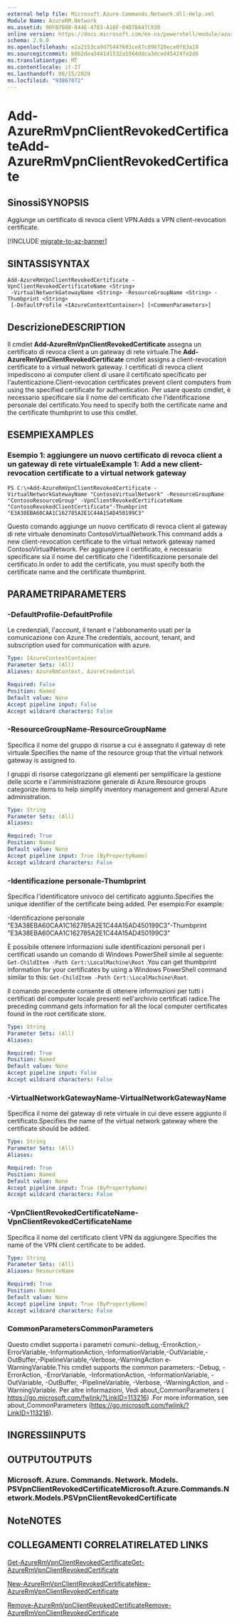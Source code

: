 ```yaml
---
external help file: Microsoft.Azure.Commands.Network.dll-Help.xml
Module Name: AzureRM.Network
ms.assetid: 90FB7B88-844E-4783-A10F-04D7BA47C030
online version: https://docs.microsoft.com/en-us/powershell/module/azurerm.network/add-azurermvpnclientrevokedcertificate
schema: 2.0.0
ms.openlocfilehash: e2a2153ca9d75447603ce87c896720ece0f83a18
ms.sourcegitcommit: b9b2dea3441d1532a5564ddca3dced45424fe2d6
ms.translationtype: MT
ms.contentlocale: it-IT
ms.lasthandoff: 08/15/2020
ms.locfileid: "93867072"
---
```

# <span data-ttu-id="80573-101">Add-AzureRmVpnClientRevokedCertificate</span><span class="sxs-lookup"><span data-stu-id="80573-101">Add-AzureRmVpnClientRevokedCertificate</span></span>

## <span data-ttu-id="80573-102">Sinossi</span><span class="sxs-lookup"><span data-stu-id="80573-102">SYNOPSIS</span></span>
<span data-ttu-id="80573-103">Aggiunge un certificato di revoca client VPN.</span><span class="sxs-lookup"><span data-stu-id="80573-103">Adds a VPN client-revocation certificate.</span></span>

[!INCLUDE [migrate-to-az-banner](../../includes/migrate-to-az-banner.md)]

## <span data-ttu-id="80573-104">SINTASSI</span><span class="sxs-lookup"><span data-stu-id="80573-104">SYNTAX</span></span>

```
Add-AzureRmVpnClientRevokedCertificate -VpnClientRevokedCertificateName <String>
 -VirtualNetworkGatewayName <String> -ResourceGroupName <String> -Thumbprint <String>
 [-DefaultProfile <IAzureContextContainer>] [<CommonParameters>]
```

## <span data-ttu-id="80573-105">Descrizione</span><span class="sxs-lookup"><span data-stu-id="80573-105">DESCRIPTION</span></span>
<span data-ttu-id="80573-106">Il cmdlet **Add-AzureRmVpnClientRevokedCertificate** assegna un certificato di revoca client a un gateway di rete virtuale.</span><span class="sxs-lookup"><span data-stu-id="80573-106">The **Add-AzureRmVpnClientRevokedCertificate** cmdlet assigns a client-revocation certificate to a virtual network gateway.</span></span>
<span data-ttu-id="80573-107">I certificati di revoca client impediscono ai computer client di usare il certificato specificato per l'autenticazione.</span><span class="sxs-lookup"><span data-stu-id="80573-107">Client-revocation certificates prevent client computers from using the specified certificate for authentication.</span></span>
<span data-ttu-id="80573-108">Per usare questo cmdlet, è necessario specificare sia il nome del certificato che l'identificazione personale del certificato.</span><span class="sxs-lookup"><span data-stu-id="80573-108">You need to specify both the certificate name and the certificate thumbprint to use this cmdlet.</span></span>

## <span data-ttu-id="80573-109">ESEMPI</span><span class="sxs-lookup"><span data-stu-id="80573-109">EXAMPLES</span></span>

### <span data-ttu-id="80573-110">Esempio 1: aggiungere un nuovo certificato di revoca client a un gateway di rete virtuale</span><span class="sxs-lookup"><span data-stu-id="80573-110">Example 1: Add a new client-revocation certificate to a virtual network gateway</span></span>
```
PS C:\>Add-AzureRmVpnClientRevokedCertificate -VirtualNetworkGatewayName "ContosoVirtualNetwork" -ResourceGroupName "ContosoResourceGroup" -VpnClientRevokedCertificateName "ContosoRevokedClientCertificate"-Thumbprint "E3A38EBA60CAA1C162785A2E1C44A15AD450199C3"
```

<span data-ttu-id="80573-111">Questo comando aggiunge un nuovo certificato di revoca client al gateway di rete virtuale denominato ContosoVirtualNetwork.</span><span class="sxs-lookup"><span data-stu-id="80573-111">This command adds a new client-revocation certificate to the virtual network gateway named ContosoVirtualNetwork.</span></span>
<span data-ttu-id="80573-112">Per aggiungere il certificato, è necessario specificare sia il nome del certificato che l'identificazione personale del certificato.</span><span class="sxs-lookup"><span data-stu-id="80573-112">In order to add the certificate, you must specify both the certificate name and the certificate thumbprint.</span></span>

## <span data-ttu-id="80573-113">PARAMETRI</span><span class="sxs-lookup"><span data-stu-id="80573-113">PARAMETERS</span></span>

### <span data-ttu-id="80573-114">-DefaultProfile</span><span class="sxs-lookup"><span data-stu-id="80573-114">-DefaultProfile</span></span>
<span data-ttu-id="80573-115">Le credenziali, l'account, il tenant e l'abbonamento usati per la comunicazione con Azure.</span><span class="sxs-lookup"><span data-stu-id="80573-115">The credentials, account, tenant, and subscription used for communication with azure.</span></span>

```yaml
Type: IAzureContextContainer
Parameter Sets: (All)
Aliases: AzureRmContext, AzureCredential

Required: False
Position: Named
Default value: None
Accept pipeline input: False
Accept wildcard characters: False
```

### <span data-ttu-id="80573-116">-ResourceGroupName</span><span class="sxs-lookup"><span data-stu-id="80573-116">-ResourceGroupName</span></span>
<span data-ttu-id="80573-117">Specifica il nome del gruppo di risorse a cui è assegnato il gateway di rete virtuale.</span><span class="sxs-lookup"><span data-stu-id="80573-117">Specifies the name of the resource group that the virtual network gateway is assigned to.</span></span>

<span data-ttu-id="80573-118">I gruppi di risorse categorizzano gli elementi per semplificare la gestione delle scorte e l'amministrazione generale di Azure.</span><span class="sxs-lookup"><span data-stu-id="80573-118">Resource groups categorize items to help simplify inventory management and general Azure administration.</span></span>

```yaml
Type: String
Parameter Sets: (All)
Aliases: 

Required: True
Position: Named
Default value: None
Accept pipeline input: True (ByPropertyName)
Accept wildcard characters: False
```

### <span data-ttu-id="80573-119">-Identificazione personale</span><span class="sxs-lookup"><span data-stu-id="80573-119">-Thumbprint</span></span>
<span data-ttu-id="80573-120">Specifica l'identificatore univoco del certificato aggiunto.</span><span class="sxs-lookup"><span data-stu-id="80573-120">Specifies the unique identifier of the certificate being added.</span></span>
<span data-ttu-id="80573-121">Per esempio:</span><span class="sxs-lookup"><span data-stu-id="80573-121">For example:</span></span>

<span data-ttu-id="80573-122">-Identificazione personale "E3A38EBA60CAA1C162785A2E1C44A15AD450199C3"</span><span class="sxs-lookup"><span data-stu-id="80573-122">-Thumbprint "E3A38EBA60CAA1C162785A2E1C44A15AD450199C3"</span></span>

<span data-ttu-id="80573-123">È possibile ottenere informazioni sulle identificazioni personali per i certificati usando un comando di Windows PowerShell simile al seguente: `Get-ChildItem -Path Cert:\LocalMachine\Root` .</span><span class="sxs-lookup"><span data-stu-id="80573-123">You can get thumbprint information for your certificates by using a Windows PowerShell command similar to this: `Get-ChildItem -Path Cert:\LocalMachine\Root`.</span></span>

<span data-ttu-id="80573-124">Il comando precedente consente di ottenere informazioni per tutti i certificati del computer locale presenti nell'archivio certificati radice.</span><span class="sxs-lookup"><span data-stu-id="80573-124">The preceding command gets information for all the local computer certificates found in the root certificate store.</span></span>

```yaml
Type: String
Parameter Sets: (All)
Aliases: 

Required: True
Position: Named
Default value: None
Accept pipeline input: False
Accept wildcard characters: False
```

### <span data-ttu-id="80573-125">-VirtualNetworkGatewayName</span><span class="sxs-lookup"><span data-stu-id="80573-125">-VirtualNetworkGatewayName</span></span>
<span data-ttu-id="80573-126">Specifica il nome del gateway di rete virtuale in cui deve essere aggiunto il certificato.</span><span class="sxs-lookup"><span data-stu-id="80573-126">Specifies the name of the virtual network gateway where the certificate should be added.</span></span>

```yaml
Type: String
Parameter Sets: (All)
Aliases: 

Required: True
Position: Named
Default value: None
Accept pipeline input: True (ByPropertyName)
Accept wildcard characters: False
```

### <span data-ttu-id="80573-127">-VpnClientRevokedCertificateName</span><span class="sxs-lookup"><span data-stu-id="80573-127">-VpnClientRevokedCertificateName</span></span>
<span data-ttu-id="80573-128">Specifica il nome del certificato client VPN da aggiungere.</span><span class="sxs-lookup"><span data-stu-id="80573-128">Specifies the name of the VPN client certificate to be added.</span></span>

```yaml
Type: String
Parameter Sets: (All)
Aliases: ResourceName

Required: True
Position: Named
Default value: None
Accept pipeline input: True (ByPropertyName)
Accept wildcard characters: False
```

### <span data-ttu-id="80573-129">CommonParameters</span><span class="sxs-lookup"><span data-stu-id="80573-129">CommonParameters</span></span>
<span data-ttu-id="80573-130">Questo cmdlet supporta i parametri comuni:-debug,-ErrorAction,-ErrorVariable,-InformationAction,-InformationVariable,-OutVariable,-OutBuffer,-PipelineVariable,-Verbose,-WarningAction e-WarningVariable.</span><span class="sxs-lookup"><span data-stu-id="80573-130">This cmdlet supports the common parameters: -Debug, -ErrorAction, -ErrorVariable, -InformationAction, -InformationVariable, -OutVariable, -OutBuffer, -PipelineVariable, -Verbose, -WarningAction, and -WarningVariable.</span></span> <span data-ttu-id="80573-131">Per altre informazioni, Vedi about_CommonParameters ( https://go.microsoft.com/fwlink/?LinkID=113216) .</span><span class="sxs-lookup"><span data-stu-id="80573-131">For more information, see about_CommonParameters (https://go.microsoft.com/fwlink/?LinkID=113216).</span></span>

## <span data-ttu-id="80573-132">INGRESSI</span><span class="sxs-lookup"><span data-stu-id="80573-132">INPUTS</span></span>

## <span data-ttu-id="80573-133">OUTPUT</span><span class="sxs-lookup"><span data-stu-id="80573-133">OUTPUTS</span></span>

### <span data-ttu-id="80573-134">Microsoft. Azure. Commands. Network. Models. PSVpnClientRevokedCertificate</span><span class="sxs-lookup"><span data-stu-id="80573-134">Microsoft.Azure.Commands.Network.Models.PSVpnClientRevokedCertificate</span></span>

## <span data-ttu-id="80573-135">Note</span><span class="sxs-lookup"><span data-stu-id="80573-135">NOTES</span></span>

## <span data-ttu-id="80573-136">COLLEGAMENTI CORRELATI</span><span class="sxs-lookup"><span data-stu-id="80573-136">RELATED LINKS</span></span>

[<span data-ttu-id="80573-137">Get-AzureRmVpnClientRevokedCertificate</span><span class="sxs-lookup"><span data-stu-id="80573-137">Get-AzureRmVpnClientRevokedCertificate</span></span>](./Get-AzureRmVpnClientRevokedCertificate.md)

[<span data-ttu-id="80573-138">New-AzureRmVpnClientRevokedCertificate</span><span class="sxs-lookup"><span data-stu-id="80573-138">New-AzureRmVpnClientRevokedCertificate</span></span>](./New-AzureRmVpnClientRevokedCertificate.md)

[<span data-ttu-id="80573-139">Remove-AzureRmVpnClientRevokedCertificate</span><span class="sxs-lookup"><span data-stu-id="80573-139">Remove-AzureRmVpnClientRevokedCertificate</span></span>](./Remove-AzureRmVpnClientRevokedCertificate.md)


